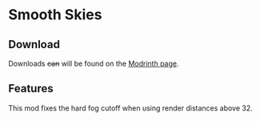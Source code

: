 # Smooth Skies

## Download

Downloads ~~can~~ will be found on the [Modrinth page](https://modrinth.com/mod/smoothskies).

## Features

This mod fixes the hard fog cutoff when using render distances above 32.


